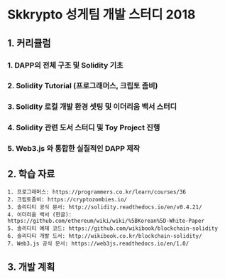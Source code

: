 # Skkrypto 성게팀 개발 스터디 2018

## 1. 커리큘럼

### 1. DAPP의 전체 구조 및 Solidity 기초
### 2. Solidity Tutorial (프로그래머스, 크립토 좀비)
### 3. Solidity 로컬 개발 환경 셋팅 및 이더리움 백서 스터디
### 4. Solidity 관련 도서 스터디 및 Toy Project 진행
### 5. Web3.js 와 통합한 실질적인 DAPP 제작

## 2. 학습 자료
    1. 프로그래머스: https://programmers.co.kr/learn/courses/36
    2. 크립토좀비: https://cryptozombies.io/
    3. 솔리디티 공식 문서: http://solidity.readthedocs.io/en/v0.4.21/
    4. 이더리움 백서 (한글): https://github.com/ethereum/wiki/wiki/%5BKorean%5D-White-Paper
    5. 솔리디티 예제 코드: https://github.com/wikibook/blockchain-solidity
    6. 솔리디티 개발 도서: http://wikibook.co.kr/blockchain-solidity/
    7. Web3.js 공식 문서: https://web3js.readthedocs.io/en/1.0/

## 3. 개발 계획





